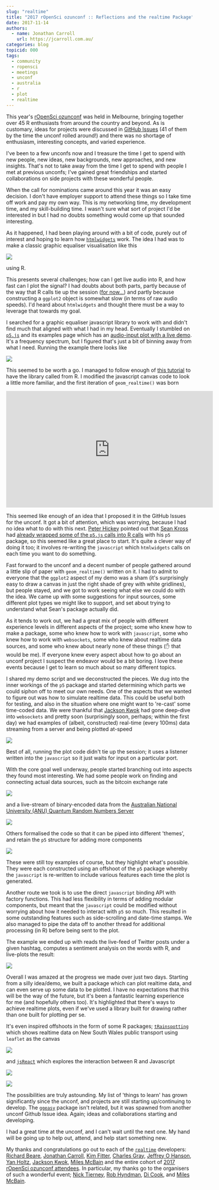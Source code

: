 ```yaml
---
slug: "realtime"
title: "2017 rOpenSci ozunconf :: Reflections and the realtime Package"
date: 2017-11-14
authors:
  - name: Jonathan Carroll
    url: https://jcarroll.com.au/
categories: blog
topicid: 000
tags:
  - community
  - ropensci
  - meetings
  - unconf
  - australia
  - r
  - plot
  - realtime
---
```


<script async src="https://platform.twitter.com/widgets.js" charset="utf-8"></script>

This year's [rOpenSci ozunconf](https://ozunconf17.ropensci.org/) was held in Melbourne, bringing together over 45 R enthusiasts from around the country and beyond. As is customary, ideas for projects were discussed in [GitHub Issues](https://github.com/ropensci/ozunconf17/issues) (41 of them by the time the unconf rolled around!) and there was no shortage of enthusiasm, interesting concepts, and varied experience.

I've been to a few unconfs now and I treasure the time I get to spend with new people, new ideas, new backgrounds, new approaches, and new insights. That's not to take away from the time I get to spend with people I met at previous unconfs; I've gained great friendships and started collaborations on side projects with these wonderful people.

When the call for nominations came around this year it was an easy decision. I don't have employer support to attend these things so I take time off work and pay my own way. This is my networking time, my development time, and my skill-building time. I wasn't sure what sort of project I'd be interested in but I had no doubts something would come up that sounded interesting. 

As it happened, I had been playing around with a bit of code, purely out of interest and hoping to learn how [`htmlwidgets`](https://www.htmlwidgets.org/) work. The idea I had was to make a classic graphic equaliser visualisation like this

![](/img/blog-images/2017-11-14-realtime/graphiceq.gif)

using R.

This presents several challenges; how can I get live audio into R, and how fast can I plot the signal? I had doubts about both parts, partly because of the way that R calls tie up the session ([for now...](https://appsilondatascience.com/blog/rstats/2017/11/01/r-promises-hands-on.html)) and partly because constructing a `ggplot2` object is somewhat slow (in terms of raw audio speeds). I'd heard about `htmlwidgets` and thought there must be a way to leverage that towards my goal.

I searched for a graphic equaliser javascript library to work with and didn't find much that aligned with what I had in my head. Eventually I stumbled on [`p5.js`](https://p5js.org/) and its examples page which has an [audio-input plot with a live demo](https://p5js.org/examples/sound-frequency-spectrum.html). It's a frequency spectrum, but I figured that's just a bit of binning away from what I need. Running the example there looks like

![](/img/blog-images/2017-11-14-realtime/p5sound_optimised.gif)

This seemed to be worth a go. I managed to follow enough of [this tutorial](https://www.htmlwidgets.org/develop_intro.html) to have the library called from R. I modified the javascript canvas code to look a little more familiar, and the first iteration of `geom_realtime()` was born

<iframe width="560" height="315" src="https://www.youtube.com/embed/3mdiCUbgxi0" frameborder="0" gesture="media" allowfullscreen></iframe>

This seemed like enough of an idea that I proposed it in the GitHub Issues for the unconf. It got a bit of attention, which was worrying, because I had no idea what to do with this next. [Peter Hickey](https://github.com/petehaitch) pointed out that [Sean Kross](https://github.com/seankross) had [already wrapped some of the `p5.js` calls into R calls](https://seankross.com/2017/08/11/Beyond-Axes-Simulating-Systems-with-Interactive-Graphics.html) with his `p5` package, so this seemed like a great place to start. It's quite a clever way of doing it too; it involves re-writing the `javascript` which `htmlwidgets` calls on each time you want to do something.

Fast forward to the unconf and a decent number of people gathered around a little slip of paper with `geom_realtime()` written on it. I had to admit to everyone that the `ggplot2` aspect of my demo was a sham (it's surprisingly easy to draw a canvas in just the right shade of grey with white gridlines), but people stayed, and we got to work seeing what else we could do with the idea. We came up with some suggestions for input sources, some different plot types we might like to support, and set about trying to understand what Sean's package actually did.

As it tends to work out, we had a great mix of people with different experience levels in different aspects of the project; some who knew how to make a package, some who knew how to work with `javascript`, some who knew how to work with `websockets`, some who knew about realtime data sources, and some who knew about nearly none of these things (✋ that would be me). If everyone knew every aspect about how to go about an unconf project I suspect the endeavor would be a bit boring. I love these events because I get to learn so much about so many different topics.

I shared my demo script and we deconstructed the pieces. We dug into the inner workings of the `p5` package and started determining which parts we could siphon off to meet our own needs. One of the aspects that we wanted to figure out was how to simulate realtime data. This could be useful both for testing, and also in the situation where one might want to 're-cast' some time-coded data. We were thankful that [Jackson Kwok](https://github.com/kcf-jackson) had gone deep-dive into `websockets` and pretty soon (surprisingly soon, perhaps; within the first day) we had examples of (albeit, constructed) real-time (every 100ms) data streaming from a server and being plotted at-speed

![](/img/blog-images/2017-11-14-realtime/realtime_runif_optimised.gif)

Best of all, running the plot code didn't tie up the session; it uses a listener written into the `javascript` so it just waits for input on a particular port.

With the core goal well underway, people started branching out into aspects they found most interesting. We had some people work on finding and connecting actual data sources, such as the bitcoin exchange rate

![](/img/blog-images/2017-11-14-realtime/realtime_btc_optimised.gif)

and a live-stream of binary-encoded data from the [Australian National University (ANU) Quantum Random Numbers Server](http://qrng.anu.edu.au/index.php)

![](/img/blog-images/2017-11-14-realtime/realtime_bin_optimised.gif)

Others formalised the code so that it can be piped into different 'themes', and retain the `p5` structure for adding more components

![](/img/blog-images/2017-11-14-realtime/realtime_bw.png)

These were still toy examples of course, but they highlight what's possible. They were each constructed using an offshoot of the `p5` package whereby the `javascript` is re-written to include various features each time the plot is generated.

Another route we took is to use the direct `javascript` binding API with factory functions. This had less flexibility in terms of adding modular components, but meant that the `javascript` could be modified without worrying about how it needed to interact with `p5` so much. This resulted in some outstanding features such as side-scrolling and date-time stamps. We also managed to pipe the data off to another thread for additional processing (in R) before being sent to the plot. 

The example we ended up with reads the live-feed of Twitter posts under a given hashtag, computes a sentiment analysis on the words with R, and live-plots the result:

![](/img/blog-images/2017-11-14-realtime/auspol.gif)

Overall I was amazed at the progress we made over just two days. Starting from a silly idea/demo, we built a package which can plot realtime data, and can even serve up some data to be plotted. I have no expectations that this will be the way of the future, but it's been a fantastic learning experience for me (and hopefully others too). It's highlighted that there's ways to achieve realtime plots, even if we've used a library built for drawing rather than one built for plotting per se. 

It's even inspired offshoots in the form of some R packages;  [`tRainspotting`](https://github.com/ropenscilabs/tRainspotting) which shows realtime data on New South Wales public transport using `leaflet` as the canvas

![](/img/blog-images/2017-11-14-realtime/tRainspotting.png)

and [`jsReact`](https://github.com/kcf-jackson/jsReact/) which explores the interaction between R and Javascript

![](https://github.com/kcf-jackson/jsReact/raw/master/inst/example_5.gif)

![](https://github.com/kcf-jackson/jsReact/raw/master/inst/example_6.gif)

The possibilities are truly astounding. My list of 'things to learn' has grown significantly since the unconf, and projects are still starting up/continuing to develop. The [`ggeasy`](https://github.com/jonocarroll/ggeasy) package isn't related, but it was spawned from another unconf Github Issue idea. Again; ideas and collaborations starting and developing.

I had a great time at the unconf, and I can't wait until the next one. My hand will be going up to help out, attend, and help start something new.

My thanks and congratulations go out to each of the [`realtime`](https://github.com/ropenscilabs/realtime) developers: [Richard Beare](https://github.com/richardbeare), [Jonathan Carroll](https://github.com/jonocarroll), [Kim Fitter](https://github.com/kimnewzealand), [Charles Gray](https://github.com/softloud), [Jeffrey O Hanson](https://github.com/jeffreyhanson), [Yan Holtz](https://github.com/holtzy), [Jackson Kwok](https://github.com/kcf-jackson), [Miles McBain](https://github.com/MilesMcBain) and the entire cohort of [2017 rOpenSci ozunconf attendees](https://ozunconf17.ropensci.org). In particular, my thanks go to the organisers of such a wonderful event; [Nick Tierney](https://github.com/njtierney), [Rob Hyndman](https://github.com/robjhyndman), [Di Cook](https://github.com/dicook), and [Miles McBain](https://github.com/MilesMcBain).
